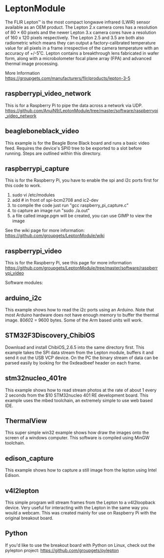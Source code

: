 LeptonModule
============
The FLIR Lepton™ is the most compact longwave infrared (LWIR) sensor available as an OEM product. The Lepton 2.x camera cores has a resolution of 80 × 60 pixels and the newer Lepton 3.x camera cores have a resolution of 160 x 120 pixels respectively. The Lepton 2.5 and 3.5 are both also radiometric which means they can output a factory-calibrated temperature value for all pixels in a frame irrespective of the camera temperature with an accuracy of +/-5˚C. Lepton contains a breakthrough lens fabricated in wafer form, along with a microbolometer focal plane array (FPA) and advanced thermal image processing.

More Information
https://groupgets.com/manufacturers/flir/products/lepton-3-5

raspberrypi_video_network
--------------
This is for a Raspberry Pi to pipe the data across a network via UDP.
https://github.com/AnujN9/LeptonModule/tree/master/software/raspberrypi_video_network

beagleboneblack_video
--------------
This example is for the Beagle Bone Black board and runs a basic video feed.
Requires the device's SPI0 tree to be exported to a slot before running.
Steps are outlined within this directory.


raspberrypi_capture
--------------
This is for the Raspberry Pi,
you have to enable the spi and i2c ports first for this code to work.

1. sudo vi /etc/modules
2. add # in front of spi-bcm2708 and ic2-dev
3. to compile the code just run "gcc raspberry_pi_capture.c"
4. to capture an image run "sudo ./a.out"
5. a file called image.pgm will be created, you can use GIMP to view the image

See the wiki page for more information: https://github.com/groupgets/LeptonModule/wiki

raspberrypi_video
--------------
This is for the Raspberry Pi, see this page for more information https://github.com/groupgets/LeptonModule/tree/master/software/raspberrypi_video


Software modules:

arduino_i2c
--------------
This example shows how to read the i2c ports using an Arduino.
Note that most Arduino hardware does not have enough memory to buffer the thermal image. 80*60*2 = 9600 bytes. Some of the Arm based units will work.


STM32F3Discovery_ChibiOS
--------------
Download and install ChibiOS_2.6.5 into the same directory first.
This example takes the SPI data stream from the Lepton module, buffers it and send it out the USB VCP device.
On the PC the binary stream of data can be parsed easily by looking for the 0xdeadbeef header on each frame.


stm32nucleo_401re
--------------
This example shows how to read stream photos at the rate of about 1 every 2 seconds from the $10 STM32nucleo 401 RE development board. This example uses the mbed toolchain, an extremely simple to use web based IDE.

ThermalView
--------------
This super simple win32 example shows how draw the images onto the screen of a windows computer. This software is compiled using MinGW toolchain.  

edison_capture
--------------
This example shows how to capture a still image from the lepton using Intel Edison.

v4l2lepton
----------
This simple program will stream frames from the Lepton to a v4l2loopback device. Very useful for interacting with the Lepton in the same way you would a webcam. This was created mainly for use on Raspberry Pi with the original breakout board.

Python
--------------
If you'd like to use the breakout board with Python on Linux, check out the pylepton project: https://github.com/groupgets/pylepton
